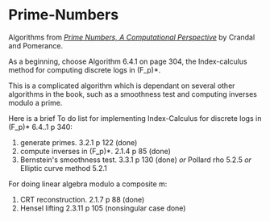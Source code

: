 # Prime-Numbers
Algorithms from [*Prime Numbers, A Computational Perspective*](http://www.springer.com/us/book/9780387252827) by Crandal and Pomerance.

As a beginning, choose Algorithm 6.4.1 on page 304, the Index-calculus method for computing discrete logs in (F_p)\*. 

This is a complicated algorithm which is dependant on several other algorithms in the book, such as a smoothness test and computing inverses modulo a prime. 


Here is a brief To do list for implementing Index-Calculus for
discrete logs in (F_p)\* 6.4..1 p 340:

1. generate primes. 3.2.1 p 122 (done)
1. compute inverses in (F_p)*. 2.1.4 p 85 (done)
1. Bernstein's smoothness test. 3.3.1 p 130 (done) *or* Pollard rho 5.2.5 *or* Elliptic curve method 5.2.1

For doing linear algebra modulo a composite m:

1. CRT reconstruction. 2.1.7 p 88 (done)
1. Hensel lifting 2.3.11 p 105 (nonsingular case done)

